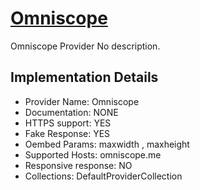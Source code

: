 # [Omniscope](https://omniscope.me)

Omniscope Provider
No description.

## Implementation Details

- Provider
Name: Omniscope
- Documentation: NONE
- HTTPS support: YES
- Fake Response: YES
- Oembed Params: maxwidth , maxheight
- Supported Hosts: omniscope.me
- Responsive response: NO
- Collections: DefaultProviderCollection


